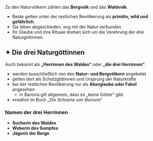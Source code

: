 







Zu den Naturvölkern zählen das **Bergvolk** und das **Waldvolk**.  
- Beide gelten unter der restlichen Bevölkerung als **primitiv, wild und gefährlich**.  
- Sie leben abgeschieden, eng mit der Natur verbunden.  
- Ihr Glaube und ihre Rituale drehen sich um die Verehrung der drei Naturgöttinnen.  







## ✦ Die drei Naturgöttinnen

Auch bekannt als **„Herrinnen des Waldes“** oder **„die drei Herrinnen“**.  

- werden ausschließlich von den **Natur- und Bergvölkern** angebetet  
- gelten dort als Schutzgöttinnen und Ursprung der Naturkräfte  
- bei der restlichen Bevölkerung nur als **Aberglaube oder Fabel** angesehen  
  - in Barovia gilt allgemein, dass es „keine Götter“ gibt  
- erwähnt im Buch *„Die Schreine von Barovia“*  


### Namen der drei Herrinnen





- **Sucherin des Waldes**  
- **Weberin des Sumpfes**  
- **Jägerin der Berge**  
